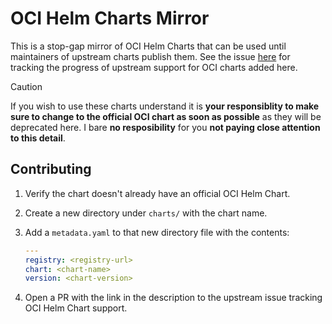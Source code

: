 # OCI Helm Charts Mirror

This is a stop-gap mirror of OCI Helm Charts that can be used until maintainers of upstream charts publish them. See the issue [here](https://github.com/onedr0p/charts-mirror/issues/6) for tracking the progress of upstream support for OCI charts added here.

> [!CAUTION]
> If you wish to use these charts understand it is **your responsiblity to make sure to change to the official OCI chart as soon as possible** as they will be deprecated here. I bare **no resposibility** for you **not paying close attention to this detail**.

## Contributing

1. Verify the chart doesn't already have an official OCI Helm Chart.
2. Create a new directory under `charts/` with the chart name.
3. Add a `metadata.yaml` to that new directory file with the contents:

    ```yaml
    ---
    registry: <registry-url>
    chart: <chart-name>
    version: <chart-version>
    ```

4. Open a PR with the link in the description to the upstream issue tracking OCI Helm Chart support.
